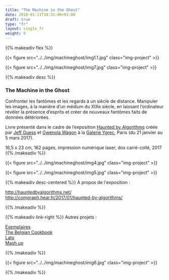 ```yaml
---
title: "The Machine in the Ghost"
date: 2018-01-11T18:31:06+01:00
draft: true
type: "fr"
layout: single_fr
weight: 9
---
```


{{% makeadiv flex %}}

{{< figure src="../../img/machineghost/img1.1.jpg" class="img-project" >}}

{{< figure src="../../img/machineghost/img7.jpg" class="img-project" >}}

{{% makeadiv desc %}}
### The Machine in the Ghost

Confronter les fantômes et les regards à un siècle de distance. Manipuler les images, à la manière d’un médium du XIXe siècle, en laissant l’ordinateur révéler la présence d’esprits et créer de nouveaux fantômes faits de données détériorées. 

Livre présenté dans le cadre de l’exposition [Haunted by Algorithms](http://hauntedbyalgorithms.net/) créée par [Jeff Guess](http://www.guess.fr/) et [Gwenola Wagon](http://www.gwenolawagon.com/) à la [Galerie Ygrec](http://www.ensapc.fr/fr/ygrec/galerie), Paris (du 21 janvier au 5 mars 2017).

16,5 x 23 cm, 162 pages, impression numérique laser, dos carré-collé, 2017
{{% /makeadiv %}}

{{< figure src="../../img/machineghost/img4.jpg" class="img-project" >}}

{{< figure src="../../img/machineghost/img5.jpg" class="img-project" >}}

{{% makeadiv desc-centered %}}
À propos de l'exposition :

http://hauntedbyalgorithms.net/  
http://comgraph.hear.fr/2017/01/haunted-by-algorithms/

{{% /makeadiv %}}

{{% makeadiv link-right %}}
Autres projets :

[Exemplaires](http://www.carolinesorin.com/projects_fr/exemplaires)  
[The Belgian Cookbook](http://www.carolinesorin.com/projects_fr/belgian)  
[Lato](http://www.carolinesorin.com/projects_fr/lato)  
[Mash up](http://www.carolinesorin.com/projects_fr/archi)  

{{% /makeadiv %}}

{{< figure src="../../img/machineghost/img6.jpg" class="img-project" >}}

{{% /makeadiv %}}